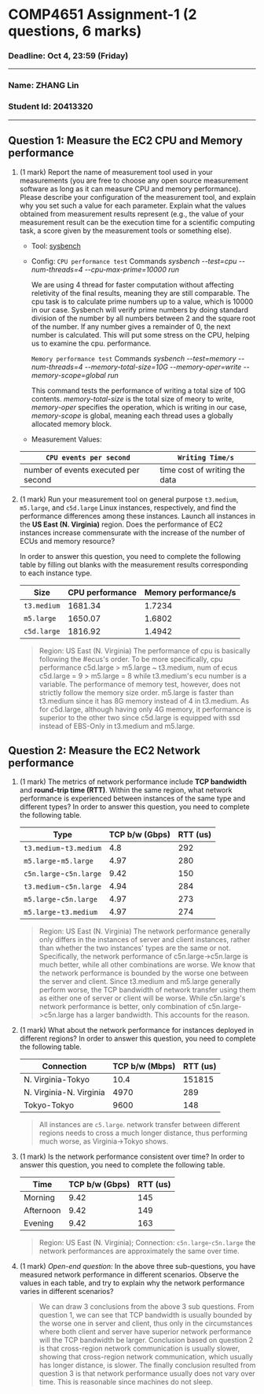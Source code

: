 # COMP4651 Assignment-1 (2 questions, 6 marks)

### Deadline: Oct 4, 23:59 (Friday)
---

### Name: ZHANG Lin 
### Student Id: 20413320
---

## Question 1: Measure the EC2 CPU and Memory performance

1. (1 mark) Report the name of measurement tool used in your measurements (you are free to choose any open source measurement software as long as it can measure CPU and memory performance). Please describe your configuration of the measurement tool, and explain why you set such a value for each parameter. Explain what the values obtained from measurement results represent (e.g., the value of your measurement result can be the execution time for a scientific computing task, a score given by the measurement tools or something else).

    * Tool: [sysbench](https://github.com/akopytov/sysbench)

    * Config:  `CPU performance test`  Commands *sysbench --test=cpu --num-threads=4 --cpu-max-prime=10000 run*  
        
        We are using 4 thread for faster computation without affecting reletivity of the final results, meaning they are still comparable. The cpu task is to calculate prime numbers up to a value, which is 10000 in our case. Sysbench will verify prime numbers by doing standard division of the number by all numbers between 2 and the square root of the number. If any number gives a remainder of 0, the next number is calculated. This will put some stress on the CPU, helping us to examine the cpu.  performance.

        `Memory performance test`
        Commands *sysbench --test=memory --num-threads=4 --memory-total-size=10G --memory-oper=write --memory-scope=global run* 
        
        This command tests the performance of writing a total size of 10G contents. *memory-total-size* is the total size of meory to write, *memory-oper* specifies the operation, which is writing in our case, *memory-scope* is global, meaning each thread uses a globally allocated memory block.      

    * Measurement Values:   

    | `CPU events per second` |  `Writing Time/s` |
    |------------------------|--------------------|
    | number of events executed per second  | time cost of writing the data |


2. (1 mark) Run your measurement tool on general purpose `t3.medium`, `m5.large`, and `c5d.large` Linux instances, respectively, and find the performance differences among these instances. Launch all instances in the **US East (N. Virginia)** region. Does the performance of EC2 instances increase commensurate with the increase of the number of ECUs and memory resource?  

    In order to answer this question, you need to complete the following table by filling out blanks with the measurement results corresponding to each instance type.

    | Size      | CPU performance | Memory performance/s |
    |-----------|-----------------|--------------------|
    | `t3.medium` |     1681.34     |     1.7234        |
    | `m5.large`  |     1650.07     |     1.6802        |
    | `c5d.large` |     1816.92     |     1.4942        |
 
    > Region: US East (N. Virginia) 
     The performance of cpu is basically following the #ecus's order. To be more specifically, cpu performance c5d.large > m5.large ~ t3.medium, num of ecus c5d.large = 9 > m5.large = 8 while t3.medium's ecu number is a variable. 
     The performance of memory test, however, does not strictly follow the memory size order. m5.large is faster than t3.medium since it has 8G memory instead of 4 in t3.medium. As for c5d.large, although having only 4G memory, it performance is superior to the other two since c5d.large is equipped with ssd instead of EBS-Only in t3.medium and m5.large. 

## Question 2: Measure the EC2 Network performance

1. (1 mark) The metrics of network performance include **TCP bandwidth** and **round-trip time (RTT)**. Within the same region, what network performance is experienced between instances of the same type and different types? In order to answer this question, you need to complete the following table.  

    | Type          | TCP b/w (Gbps) | RTT (us) |
    |---------------|----------------|----------|
    | `t3.medium`-`t3.medium` |     4.8           |     292     |
    | `m5.large`-`m5.large`  |      4.97          |    280      |
    | `c5n.large`-`c5n.large` |     9.42           |    150      |
    | `t3.medium`-`c5n.large`   |     4.94           |   284       |
    | `m5.large`-`c5n.large`  |       4.97         |   273       |
    | `m5.large`-`t3.medium` |       4.97         |   274       |

    > Region: US East (N. Virginia)
        The network performance generally only differs in the instances of server and client instances, rather than whether the two instances' types are the same or not. Specifically, the network performance of c5n.large->c5n.large is much better, while all other combinations are worse. We know that the network performance is bounded by the worse one between the server and client. Since t3.medium and m5.large generally perform worse, the TCP bandwidth of network transfer using them as either one of server or client will be worse. While c5n.large's network performance is better, only combination of c5n.large->c5n.large has a larger bandwidth. This accounts for the reason.

2. (1 mark) What about the network performance for instances deployed in different regions? In order to answer this question, you need to complete the following table.

    | Connection | TCP b/w (Mbps)  | RTT (us) |
    |------------|-----------------|--------------------|
    | N. Virginia-Tokyo |     10.4            |      151815              |
    | N. Virginia-N. Virginia  |         4970        |       289             |
    | Tokyo-Tokyo |        9600         |      148              |
 
    > All instances are `c5.large`.
        network transfer between different regions needs to cross a much longer distance, thus performing much worse, as Virginia->Tokyo shows.
 
3. (1 mark) Is the network performance consistent over time? In order to answer this question, you need to complete the following table.

    | Time | TCP b/w (Gbps)  | RTT (us) |
    |------------|-----------------|--------------------|
    | Morning |    9.42             |       145             |
    | Afternoon  |      9.42           |     149               |
    | Evening |        9.42         |        163            |
 
    > Region: US East (N. Virginia); Connection: `c5n.large`-`c5n.large`
    the network performances are approximately the same over time.
 
4. (1 mark) *Open-end question:* In the above three sub-questions, you have measured network performance in different scenarios. Observe the values in each table, and try to explain why the network performance varies in different scenarios?

    > We can draw 3 conclusions from the above 3 sub questions. From question 1, we can see that TCP bandwidth is usually bounded by the worse one in server and client, thus only in the circumstances where both client and server have superior network performance will the TCP bandwidth be larger. Conclusion based on question 2 is that cross-region network communication is usually slower, showing that cross-region network communication, which usually has longer distance, is slower. The finally conclusion resulted from question 3 is that network performance usually does not vary over time. This is reasonable since machines do not sleep. 
